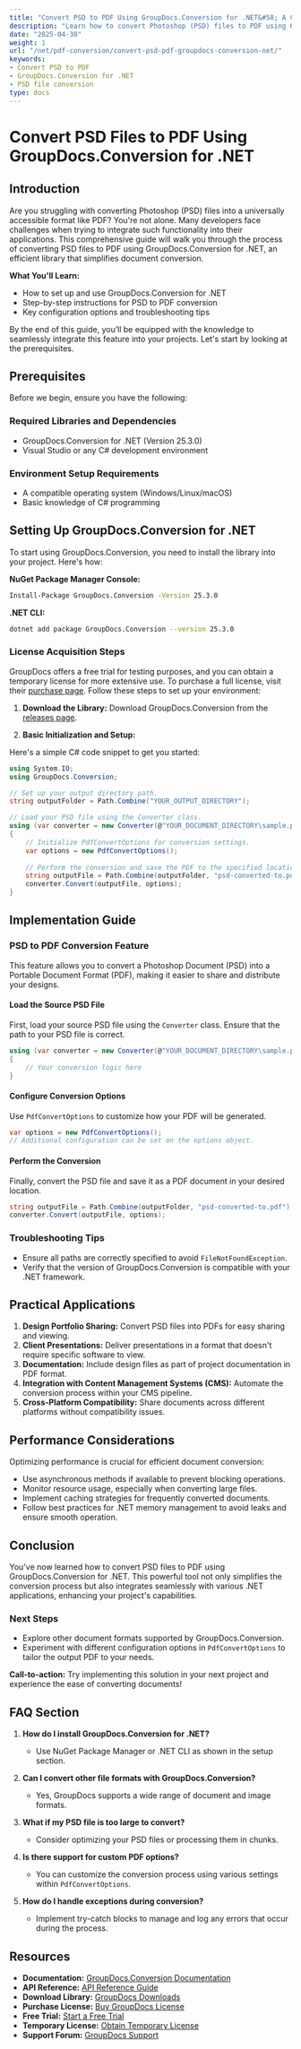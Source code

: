 ```yaml
---
title: "Convert PSD to PDF Using GroupDocs.Conversion for .NET&#58; A Comprehensive Guide"
description: "Learn how to convert Photoshop (PSD) files to PDF using GroupDocs.Conversion for .NET. This guide provides step-by-step instructions, key configurations, and troubleshooting tips."
date: "2025-04-30"
weight: 1
url: "/net/pdf-conversion/convert-psd-pdf-groupdocs-conversion-net/"
keywords:
- Convert PSD to PDF
- GroupDocs.Conversion for .NET
- PSD file conversion
type: docs
---
```

# Convert PSD Files to PDF Using GroupDocs.Conversion for .NET

## Introduction

Are you struggling with converting Photoshop (PSD) files into a universally accessible format like PDF? You're not alone. Many developers face challenges when trying to integrate such functionality into their applications. This comprehensive guide will walk you through the process of converting PSD files to PDF using GroupDocs.Conversion for .NET, an efficient library that simplifies document conversion.

**What You'll Learn:**
- How to set up and use GroupDocs.Conversion for .NET
- Step-by-step instructions for PSD to PDF conversion
- Key configuration options and troubleshooting tips

By the end of this guide, you’ll be equipped with the knowledge to seamlessly integrate this feature into your projects. Let's start by looking at the prerequisites.

## Prerequisites

Before we begin, ensure you have the following:

### Required Libraries and Dependencies
- GroupDocs.Conversion for .NET (Version 25.3.0)
- Visual Studio or any C# development environment

### Environment Setup Requirements
- A compatible operating system (Windows/Linux/macOS)
- Basic knowledge of C# programming

## Setting Up GroupDocs.Conversion for .NET

To start using GroupDocs.Conversion, you need to install the library into your project. Here's how:

**NuGet Package Manager Console:**
```bash
Install-Package GroupDocs.Conversion -Version 25.3.0
```

**.NET CLI:**
```bash
dotnet add package GroupDocs.Conversion --version 25.3.0
```

### License Acquisition Steps

GroupDocs offers a free trial for testing purposes, and you can obtain a temporary license for more extensive use. To purchase a full license, visit their [purchase page](https://purchase.groupdocs.com/buy). Follow these steps to set up your environment:

1. **Download the Library:**
   Download GroupDocs.Conversion from the [releases page](https://releases.groupdocs.com/conversion/net/).

2. **Basic Initialization and Setup:**

Here's a simple C# code snippet to get you started:
```csharp
using System.IO;
using GroupDocs.Conversion;

// Set up your output directory path.
string outputFolder = Path.Combine("YOUR_OUTPUT_DIRECTORY");

// Load your PSD file using the Converter class.
using (var converter = new Converter(@"YOUR_DOCUMENT_DIRECTORY\sample.psd"))
{
    // Initialize PdfConvertOptions for conversion settings.
    var options = new PdfConvertOptions();
    
    // Perform the conversion and save the PDF to the specified location.
    string outputFile = Path.Combine(outputFolder, "psd-converted-to.pdf");
    converter.Convert(outputFile, options);
}
```

## Implementation Guide

### PSD to PDF Conversion Feature

This feature allows you to convert a Photoshop Document (PSD) into a Portable Document Format (PDF), making it easier to share and distribute your designs.

#### Load the Source PSD File
First, load your source PSD file using the `Converter` class. Ensure that the path to your PSD file is correct.
```csharp
using (var converter = new Converter(@"YOUR_DOCUMENT_DIRECTORY\sample.psd"))
{
    // Your conversion logic here
}
```

#### Configure Conversion Options
Use `PdfConvertOptions` to customize how your PDF will be generated.
```csharp
var options = new PdfConvertOptions();
// Additional configuration can be set on the options object.
```

#### Perform the Conversion
Finally, convert the PSD file and save it as a PDF document in your desired location.
```csharp
string outputFile = Path.Combine(outputFolder, "psd-converted-to.pdf");
converter.Convert(outputFile, options);
```

### Troubleshooting Tips

- Ensure all paths are correctly specified to avoid `FileNotFoundException`.
- Verify that the version of GroupDocs.Conversion is compatible with your .NET framework.

## Practical Applications

1. **Design Portfolio Sharing:** Convert PSD files into PDFs for easy sharing and viewing.
2. **Client Presentations:** Deliver presentations in a format that doesn't require specific software to view.
3. **Documentation:** Include design files as part of project documentation in PDF format.
4. **Integration with Content Management Systems (CMS):** Automate the conversion process within your CMS pipeline.
5. **Cross-Platform Compatibility:** Share documents across different platforms without compatibility issues.

## Performance Considerations

Optimizing performance is crucial for efficient document conversion:

- Use asynchronous methods if available to prevent blocking operations.
- Monitor resource usage, especially when converting large files.
- Implement caching strategies for frequently converted documents.
- Follow best practices for .NET memory management to avoid leaks and ensure smooth operation.

## Conclusion

You've now learned how to convert PSD files to PDF using GroupDocs.Conversion for .NET. This powerful tool not only simplifies the conversion process but also integrates seamlessly with various .NET applications, enhancing your project's capabilities.

### Next Steps
- Explore other document formats supported by GroupDocs.Conversion.
- Experiment with different configuration options in `PdfConvertOptions` to tailor the output PDF to your needs.

**Call-to-action:** Try implementing this solution in your next project and experience the ease of converting documents!

## FAQ Section

1. **How do I install GroupDocs.Conversion for .NET?**
   - Use NuGet Package Manager or .NET CLI as shown in the setup section.

2. **Can I convert other file formats with GroupDocs.Conversion?**
   - Yes, GroupDocs supports a wide range of document and image formats.

3. **What if my PSD file is too large to convert?**
   - Consider optimizing your PSD files or processing them in chunks.

4. **Is there support for custom PDF options?**
   - You can customize the conversion process using various settings within `PdfConvertOptions`.

5. **How do I handle exceptions during conversion?**
   - Implement try-catch blocks to manage and log any errors that occur during the process.

## Resources

- **Documentation:** [GroupDocs.Conversion Documentation](https://docs.groupdocs.com/conversion/net/)
- **API Reference:** [API Reference Guide](https://reference.groupdocs.com/conversion/net/)
- **Download Library:** [GroupDocs Downloads](https://releases.groupdocs.com/conversion/net/)
- **Purchase License:** [Buy GroupDocs License](https://purchase.groupdocs.com/buy)
- **Free Trial:** [Start a Free Trial](https://releases.groupdocs.com/conversion/net/)
- **Temporary License:** [Obtain Temporary License](https://purchase.groupdocs.com/temporary-license/)
- **Support Forum:** [GroupDocs Support](https://forum.groupdocs.com/c/conversion/10)
